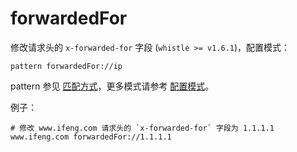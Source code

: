 # forwardedFor

修改请求头的 `x-forwarded-for` 字段 (`whistle >= v1.6.1`)，配置模式：

	pattern forwardedFor://ip

pattern 参见 [匹配方式](pattern.md)，更多模式请参考 [配置模式](mode.md)。

例子：

	# 修改 www.ifeng.com 请求头的 `x-forwarded-for` 字段为 1.1.1.1
	www.ifeng.com forwardedFor://1.1.1.1
